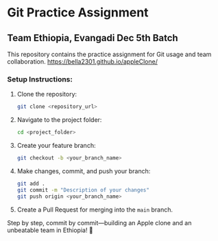 
# Git Practice Assignment 

## Team Ethiopia, Evangadi Dec 5th Batch

This repository contains the practice assignment for Git usage and team collaboration.
https://bella2301.github.io/appleClone/


### Setup Instructions:
1. Clone the repository:
    ```bash
    git clone <repository_url>
    ```

2. Navigate to the project folder:
    ```bash
    cd <project_folder>
    ```

3. Create your feature branch:
    ```bash
    git checkout -b <your_branch_name>
    ```

4. Make changes, commit, and push your branch:
    ```bash
    git add .
    git commit -m "Description of your changes"
    git push origin <your_branch_name>
    ```

5. Create a Pull Request for merging into the `main` branch.


Step by step, commit by commit—building an Apple clone and an unbeatable team in Ethiopia! 🍏



